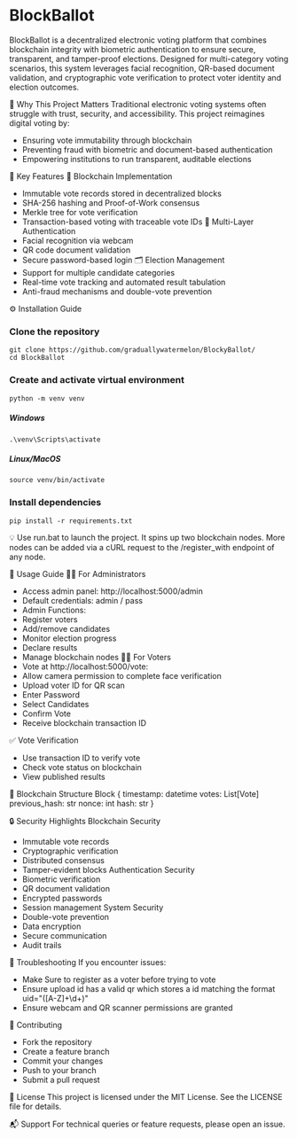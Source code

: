 # BlockBallot
BlockBallot is a decentralized electronic voting platform that combines blockchain integrity with biometric authentication to ensure secure, transparent, and tamper-proof elections. Designed for multi-category voting scenarios, this system leverages facial recognition, QR-based document validation, and cryptographic vote verification to protect voter identity and election outcomes.

🚀 Why This Project Matters
Traditional electronic voting systems often struggle with trust, security, and accessibility. This project reimagines digital voting by:
- Ensuring vote immutability through blockchain
- Preventing fraud with biometric and document-based authentication
- Empowering institutions to run transparent, auditable elections

🔐 Key Features
🧱 Blockchain Implementation
- Immutable vote records stored in decentralized blocks
- SHA-256 hashing and Proof-of-Work consensus
- Merkle tree for vote verification
- Transaction-based voting with traceable vote IDs
🧠 Multi-Layer Authentication
- Facial recognition via webcam
- QR code document validation
- Secure password-based login
🗂️ Election Management
- Support for multiple candidate categories
- Real-time vote tracking and automated result tabulation
- Anti-fraud mechanisms and double-vote prevention



⚙️ Installation Guide
### Clone the repository
```
git clone https://github.com/graduallywatermelon/BlockyBallot/
cd BlockBallot
```
### Create and activate virtual environment
```
python -m venv venv
```
##### Windows
```
.\venv\Scripts\activate
```
##### Linux/MacOS
```
source venv/bin/activate
```
### Install dependencies
```
pip install -r requirements.txt
```

💡 Use run.bat to launch the project. It spins up two blockchain nodes. More nodes can be added via a cURL request to the /register_with endpoint of any node.


🧭 Usage Guide
👨‍💼 For Administrators
- Access admin panel: http://localhost:5000/admin
- Default credentials: admin / pass
- Admin Functions:
- Register voters
- Add/remove candidates
- Monitor election progress
- Declare results
- Manage blockchain nodes
🧑‍💻 For Voters
- Vote at http://localhost:5000/vote:
- Allow camera permission to complete face verification
- Upload voter ID for QR scan
- Enter Password
- Select Candidates
- Confirm Vote
- Receive blockchain transaction ID

✅ Vote Verification
- Use transaction ID to verify vote
- Check vote status on blockchain
- View published results

🧱 Blockchain Structure
Block {
    timestamp: datetime
    votes: List[Vote]
    previous_hash: str
    nonce: int
    hash: str
}



🔒 Security Highlights
Blockchain Security
- Immutable vote records
- Cryptographic verification
- Distributed consensus
- Tamper-evident blocks
Authentication Security
- Biometric verification
- QR document validation
- Encrypted passwords
- Session management
System Security
- Double-vote prevention
- Data encryption
- Secure communication
- Audit trails

🧪 Troubleshooting
If you encounter issues:
- Make Sure to register as a voter before trying to vote
- Ensure upload id has a valid qr which stores a id matching the format uid="([A-Z]+\d+)"
- Ensure webcam and QR scanner permissions are granted

🤝 Contributing
- Fork the repository
- Create a feature branch
- Commit your changes
- Push to your branch
- Submit a pull request

📄 License
This project is licensed under the MIT License. See the LICENSE file for details.

📬 Support
For technical queries or feature requests, please open an issue.
